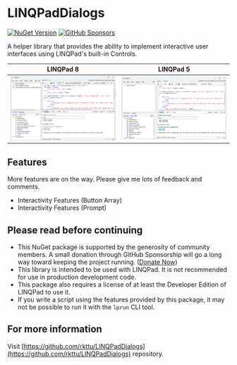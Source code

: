 # LINQPadDialogs

[![NuGet Version](https://img.shields.io/nuget/v/LINQPadDialogs)](https://www.nuget.org/packages/LINQPadDialogs/) [![GitHub Sponsors](https://img.shields.io/github/sponsors/rkttu)](https://github.com/sponsors/rkttu/)

A helper library that provides the ability to implement interactive user interfaces using LINQPad's built-in Controls.

LINQPad 8 | LINQPad 5
:--------:| :--------:
![As used in LINQPad 8](images/linqpad8.png) | ![As used in LINQPad 5](images/linqpad5.png)

## Features

More features are on the way. Please give me lots of feedback and comments.

- Interactivity Features (Button Array)
- Interactivity Features (Prompt)

## Please read before continuing

- This NuGet package is supported by the generosity of community members. A small donation through GitHub Sponsorship will go a long way toward keeping the project running. ([Donate Now](https://github.com/sponsors/rkttu/))
- This library is intended to be used with LINQPad. It is not recommended for use in production development code.
- This package also requires a license of at least the Developer Edition of LINQPad to use it.
- If you write a script using the features provided by this package, it may not be possible to run it with the `lprun` CLI tool.

## For more information

Visit [https://github.com/rkttu/LINQPadDialogs](https://github.com/rkttu/LINQPadDialogs) repository.
